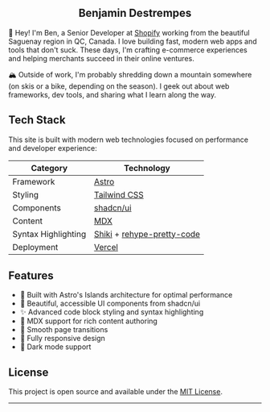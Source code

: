 <div align="center">

## Benjamin Destrempes

</div>

👋 Hey! I'm Ben, a Senior Developer at [Shopify](https://shopify.com) working from the beautiful Saguenay region in QC, Canada. I love building fast, modern web apps and tools that don't suck. These days, I'm crafting e-commerce experiences and helping merchants succeed in their online ventures.

🏔️ Outside of work, I'm probably shredding down a mountain somewhere (on skis or a bike, depending on the season). I geek out about web frameworks, dev tools, and sharing what I learn along the way.

## Tech Stack

This site is built with modern web technologies focused on performance and developer experience:

| Category            | Technology                                                                                         |
| ------------------- | -------------------------------------------------------------------------------------------------- |
| Framework           | [Astro](https://astro.build/)                                                                      |
| Styling             | [Tailwind CSS](https://tailwindcss.com)                                                            |
| Components          | [shadcn/ui](https://ui.shadcn.com/)                                                                |
| Content             | [MDX](https://mdxjs.com/)                                                                          |
| Syntax Highlighting | [Shiki](https://github.com/shikijs/shiki) + [rehype-pretty-code](https://rehype-pretty.pages.dev/) |
| Deployment          | [Vercel](https://vercel.com)                                                                       |

## Features

- 🚀 Built with Astro's Islands architecture for optimal performance
- 🎨 Beautiful, accessible UI components from shadcn/ui
- ✨ Advanced code block styling and syntax highlighting
- 📝 MDX support for rich content authoring
- 🔄 Smooth page transitions
- 📱 Fully responsive design
- 🌙 Dark mode support

## License

This project is open source and available under the [MIT License](LICENSE).

---